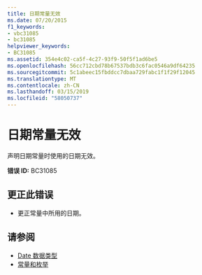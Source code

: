 ```yaml
---
title: 日期常量无效
ms.date: 07/20/2015
f1_keywords:
- vbc31085
- bc31085
helpviewer_keywords:
- BC31085
ms.assetid: 354e4c02-ca5f-4c27-93f9-50f5f1ad6be5
ms.openlocfilehash: 56cc712cbd78b67537bdb3c6fac0546a9df64235
ms.sourcegitcommit: 5c1abeec15fbddcc7dbaa729fabc1f1f29f12045
ms.translationtype: MT
ms.contentlocale: zh-CN
ms.lasthandoff: 03/15/2019
ms.locfileid: "58050737"
---
```

# <a name="date-constant-is-not-valid"></a>日期常量无效
声明日期常量时使用的日期无效。  
  
 **错误 ID:** BC31085  
  
## <a name="to-correct-this-error"></a>更正此错误  
  
-   更正常量中所用的日期。  
  
## <a name="see-also"></a>请参阅

- [Date 数据类型](../../visual-basic/language-reference/data-types/date-data-type.md)
- [常量和枚举](../../visual-basic/language-reference/constants-and-enumerations.md)
